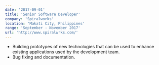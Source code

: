```yaml
---
date: '2017-09-01'
title: 'Senior Software Developer'
company: 'Spiralworks'
location: 'Makati City, Philippines'
range: 'September - November 2017'
url: 'http://www.spiralwrks.com/'
---
```


- Building prototypes of new technologies that can be used to enhance existing applications used by the development team.
- Bug fixing and documentation.
